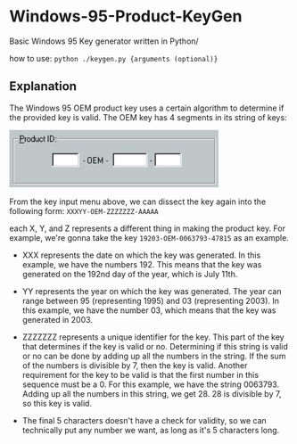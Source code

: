 # Windows-95-Product-KeyGen
Basic Windows 95 Key generator written in Python/

how to use:
`python ./keygen.py {arguments (optional)}`

## Explanation

The Windows 95 OEM product key uses a certain algorithm to determine if the provided key is valid. The OEM key has 4 segments in its string of keys:

![The Windows 95 OEM Key input menu. There are 4 sections, first section being 5 character long, second section being a fixed string "OEM", third being a 7 character long section, and the last section being 5 character long.](https://github.com/putraporfiriko/Windows-95-Product-KeyGen/blob/main/assets/ProductKey.png)

From the key input menu above, we can dissect the key again into the following form: `XXXYY-OEM-ZZZZZZZ-AAAAA`

each X, Y, and Z represents a different thing in making the product key. For example, we're gonna take the key 
`19203-OEM-0063793-47815` as an example.

- XXX represents the date on which the key was generated. In this example, we have the numbers 192. This means that the key was generated on the 192nd day of the year, which is July 11th.

- YY represents the year on which the key was generated. The year can range between 95 (representing 1995) and 03 (representing 2003). In this example, we have the number 03, which means that the key was generated in 2003.

- ZZZZZZZ represents a unique identifier for the key. This part of the key that determines if the key is valid or no. Determining if this string is valid or no can be done by adding up all the numbers in the string. If the sum of the numbers is divisible by 7, then the key is valid. Another requirement for the key to be valid is that the first number in this sequence must be a 0. For this example, we have the string 0063793. Adding up all the numbers in this string, we get 28. 28 is divisible by 7, so this key is valid.

- The final 5 characters doesn't have a check for validity, so we can technically put any number we want, as long as it's 5 characters long.
